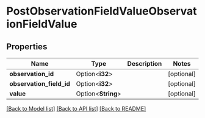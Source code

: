 # PostObservationFieldValueObservationFieldValue

## Properties

Name | Type | Description | Notes
------------ | ------------- | ------------- | -------------
**observation_id** | Option<**i32**> |  | [optional]
**observation_field_id** | Option<**i32**> |  | [optional]
**value** | Option<**String**> |  | [optional]

[[Back to Model list]](../README.md#documentation-for-models) [[Back to API list]](../README.md#documentation-for-api-endpoints) [[Back to README]](../README.md)


